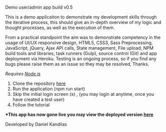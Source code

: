 Demo user/admin app build v0.5

This is a demo applicaiton to demonstrate my development skills through the iterative process, this should give an in-depth overview of my logic and thought processes, as well as the execution of them.

From a practical standpoint the aim was to demonstrate competency in the usage of UI/UX responsive design, HTML5, CSS3, Sass Preprocessing, JavaScript, jQuery, Ajax API calls, State management, File upload, NPM build tools and libraries, task runners (Gulp), source control (Git) and app deployment via Heroku.  Testing is an ongoing process, so if you find any bugs please raise them as an issue so they may be resolved, Thanks.

<i>Requires <a href="https://nodejs.org/en/" target="_blank">Node.js</a></i>

1. Clone the repository <a href="https://github.com/catalystweb/app-demo.git" target="_blank">here</a>
2. Run the application (npm run start)
3. Skip the initial login screen (x) , (you may login at anytime, once you have created a test user)
4. Follow the tutorial 

<b>*This app has now gone live you may view the deployed version <a href="https://catalystweb.herokuapp.com" target="_blank">here</a></b>


Developed by Daniel Kandilas
